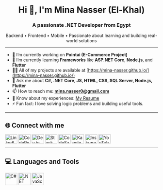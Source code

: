 <h1 align="center">Hi 👋, I'm Mina Nasser (El-Khal)</h1>
<h3 align="center">A passionate .NET Developer from Egypt</h3>

<p align="center">Backend • Frontend • Mobile • Passionate about learning and building real-world solutions</p>

---

- 🔭 I’m currently working on **Pointai (E-Commerce Project)**  
- 🌱 I’m currently learning **Frameworks** like **ASP.NET Core**, **Node.js**, and **Flutter**  
- 👨‍💻 All of my projects are available at [https://mina-nasser.github.io/](https://mina-nasser.github.io/)  
- 💬 Ask me about **C#, .NET Core, JS, HTML, CSS, SQL Server, Node.js, Flutter**  
- 📫 How to reach me: **mina.nasser0@gmail.com**  
- 📄 Know about my experiences: [My Resume](https://mina-nasser.github.io/)  
- ⚡ Fun fact: I love solving logic problems and building useful tools.

---

## 🌐 Connect with me  
<p align="left">
  <a href="https://www.linkedin.com/in/mina-nasser-al5al/" target="blank"><img align="center" src="https://cdn.jsdelivr.net/npm/simple-icons@v3/icons/linkedin.svg" alt="LinkedIn" height="30" width="40" /></a>
  <a href="https://codepen.io/mina-nasser" target="blank"><img align="center" src="https://cdn.jsdelivr.net/npm/simple-icons@v3/icons/codepen.svg" alt="CodePen" height="30" width="40" /></a>
  <a href="https://dev.to/mina_nasser" target="blank"><img align="center" src="https://cdn.jsdelivr.net/npm/simple-icons@v3/icons/dev-dot-to.svg" alt="Dev.to" height="30" width="40" /></a>
  <a href="https://stackoverflow.com/users/24964233" target="blank"><img align="center" src="https://cdn.jsdelivr.net/npm/simple-icons@v3/icons/stackoverflow.svg" alt="Stack Overflow" height="30" width="40" /></a>
  <a href="https://codesandbox.io/u/mina-nasser" target="blank"><img align="center" src="https://cdn.jsdelivr.net/npm/simple-icons@v3/icons/codesandbox.svg" alt="CodeSandbox" height="30" width="40" /></a>
  <a href="https://kaggle.com/minanasser" target="blank"><img align="center" src="https://cdn.jsdelivr.net/npm/simple-icons@v3/icons/kaggle.svg" alt="Kaggle" height="30" width="40" /></a>
  <a href="https://instagram.com/mina_nasser0" target="blank"><img align="center" src="https://cdn.jsdelivr.net/npm/simple-icons@v3/icons/instagram.svg" alt="Instagram" height="30" width="40" /></a>
  <a href="https://www.youtube.com/@mina_nasser" target="blank"><img align="center" src="https://cdn.jsdelivr.net/npm/simple-icons@v3/icons/youtube.svg" alt="YouTube" height="30" width="40" /></a>
</p>

---

## 💻 Languages and Tools  
<p align="left">
  <img src="https://cdn.jsdelivr.net/npm/simple-icons@v3/icons/csharp.svg" alt="C#" width="40" height="40"/>
  <img src="https://cdn.jsdelivr.net/npm/simple-icons@v3/icons/dotnet.svg" alt=".NET" width="40" height="40"/>
  <img src="https://cdn.jsdelivr.net/npm/simple-icons@v3/icons/javascript.svg" alt="JavaScript" width="40" height="40"/>
  <img src="https://cdn.jsdelivr.net/npm/simple-icons@v3/icons/html5.svg" alt="HTML5
